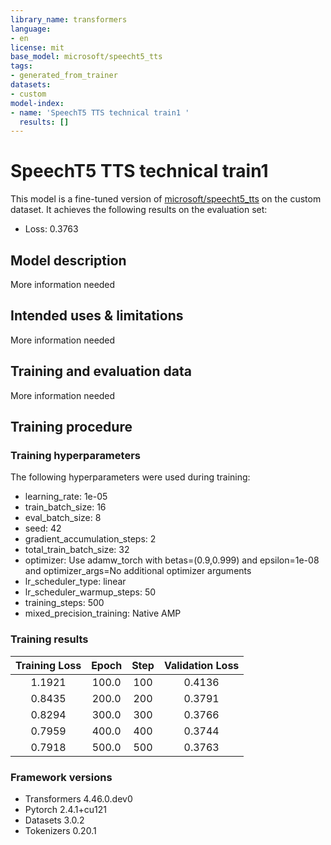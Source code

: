 ```yaml
---
library_name: transformers
language:
- en
license: mit
base_model: microsoft/speecht5_tts
tags:
- generated_from_trainer
datasets:
- custom
model-index:
- name: 'SpeechT5 TTS technical train1 '
  results: []
---
```


<!-- This model card has been generated automatically according to the information the Trainer had access to. You
should probably proofread and complete it, then remove this comment. -->

# SpeechT5 TTS technical train1 

This model is a fine-tuned version of [microsoft/speecht5_tts](https://huggingface.co/microsoft/speecht5_tts) on the custom dataset.
It achieves the following results on the evaluation set:
- Loss: 0.3763

## Model description

More information needed

## Intended uses & limitations

More information needed

## Training and evaluation data

More information needed

## Training procedure

### Training hyperparameters

The following hyperparameters were used during training:
- learning_rate: 1e-05
- train_batch_size: 16
- eval_batch_size: 8
- seed: 42
- gradient_accumulation_steps: 2
- total_train_batch_size: 32
- optimizer: Use adamw_torch with betas=(0.9,0.999) and epsilon=1e-08 and optimizer_args=No additional optimizer arguments
- lr_scheduler_type: linear
- lr_scheduler_warmup_steps: 50
- training_steps: 500
- mixed_precision_training: Native AMP

### Training results

| Training Loss | Epoch | Step | Validation Loss |
|:-------------:|:-----:|:----:|:---------------:|
| 1.1921        | 100.0 | 100  | 0.4136          |
| 0.8435        | 200.0 | 200  | 0.3791          |
| 0.8294        | 300.0 | 300  | 0.3766          |
| 0.7959        | 400.0 | 400  | 0.3744          |
| 0.7918        | 500.0 | 500  | 0.3763          |


### Framework versions

- Transformers 4.46.0.dev0
- Pytorch 2.4.1+cu121
- Datasets 3.0.2
- Tokenizers 0.20.1
